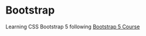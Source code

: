 # Bootstrap

Learning CSS Bootstrap 5 following [Bootstrap 5 Course](https://www.youtube.com/watch?v=Jyvffr3aCp0)
